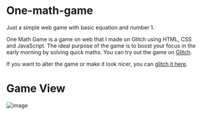 # One-math-game
Just a simple web game with basic equation and number 1.

One Math Game is a game on web that I made on Glitch using HTML, CSS and JavaScript. The ideal purpose of the game is to boost your focus in the early morning by solving quick maths. You can try out the game on [Glitch](https://one-math-game.glitch.me/#). 

If you want to alter the game or make it look nicer, you can [glitch it here](https://glitch.com/~one-math-game).

# Game View
![image](https://user-images.githubusercontent.com/37372806/177363689-b2bead01-b93d-4087-b742-c2ddeb009b82.png)
